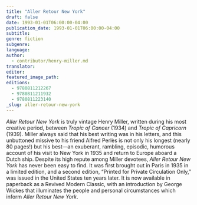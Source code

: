 ```yaml
---
title: "Aller Retour New York"
draft: false
date: 1993-01-01T06:00:00-04:00
publication_date: 1993-01-01T06:00:00-04:00
subtitle:
genre: fiction
subgenre:
language:
author:
  - contributor/henry-miller.md
translator:
editor:
featured_image_path:
editions:
  - 9780811212267
  - 9780811211932
  - 9780811223140
_slug: aller-retour-new-york
---
```


_Aller Retour New York_ is truly vintage Henry Miller, written during his most creative period, between _Tropic of Cancer_ (1934) and _Tropic of Capricorn_ (1939). Miller always said that his best writing was in his letters, and this unbuttoned missive to his friend Alfred Perlès is not only his longest (nearly 80 pages!) but his best—an exuberant, rambling, episodic, humorous account of his visit to New York in 1935 and return to Europe aboard a Dutch ship. Despite its high repute among Miller devotees, _Aller Retour New York_ has never been easy to find. It was first brought out in Paris in 1935 in a limited edition, and a second edition, “Printed for Private Circulation Only,” was issued in the United States ten years later. It is now available in paperback as a Revived Modern Classic, with an introduction by George Wickes that illuminates the people and personal circumstances which inform _Aller Retour New York_.

